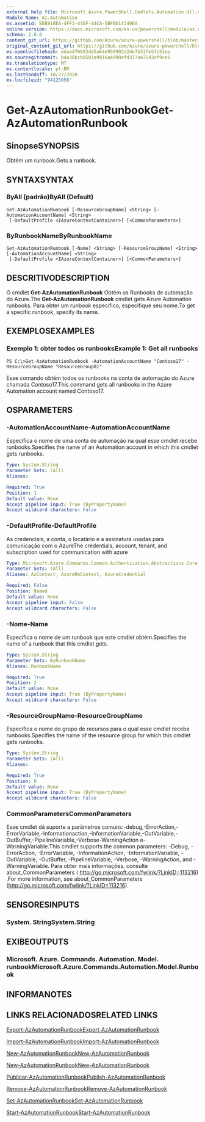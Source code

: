 ```yaml
---
external help file: Microsoft.Azure.PowerShell.Cmdlets.Automation.dll-Help.xml
Module Name: Az.Automation
ms.assetid: EDB918EA-4FF3-44EF-A4CA-5BFBD14340EA
online version: https://docs.microsoft.com/en-us/powershell/module/az.automation/get-azautomationrunbook
schema: 2.0.0
content_git_url: https://github.com/Azure/azure-powershell/blob/master/src/Automation/Automation/help/Get-AzAutomationRunbook.md
original_content_git_url: https://github.com/Azure/azure-powershell/blob/master/src/Automation/Automation/help/Get-AzAutomationRunbook.md
ms.openlocfilehash: edae476893de5a64e950902d2de7b31fe53b51ea
ms.sourcegitcommit: b4a38bcb0501a9016a4998efd377aa75d3ef9ce8
ms.translationtype: MT
ms.contentlocale: pt-BR
ms.lasthandoff: 10/27/2020
ms.locfileid: "94125656"
---
```

# <span data-ttu-id="4d87d-101">Get-AzAutomationRunbook</span><span class="sxs-lookup"><span data-stu-id="4d87d-101">Get-AzAutomationRunbook</span></span>

## <span data-ttu-id="4d87d-102">Sinopse</span><span class="sxs-lookup"><span data-stu-id="4d87d-102">SYNOPSIS</span></span>
<span data-ttu-id="4d87d-103">Obtém um runbook.</span><span class="sxs-lookup"><span data-stu-id="4d87d-103">Gets a runbook.</span></span>

## <span data-ttu-id="4d87d-104">SYNTAX</span><span class="sxs-lookup"><span data-stu-id="4d87d-104">SYNTAX</span></span>

### <span data-ttu-id="4d87d-105">ByAll (padrão)</span><span class="sxs-lookup"><span data-stu-id="4d87d-105">ByAll (Default)</span></span>
```
Get-AzAutomationRunbook [-ResourceGroupName] <String> [-AutomationAccountName] <String>
 [-DefaultProfile <IAzureContextContainer>] [<CommonParameters>]
```

### <span data-ttu-id="4d87d-106">ByRunbookName</span><span class="sxs-lookup"><span data-stu-id="4d87d-106">ByRunbookName</span></span>
```
Get-AzAutomationRunbook [-Name] <String> [-ResourceGroupName] <String> [-AutomationAccountName] <String>
 [-DefaultProfile <IAzureContextContainer>] [<CommonParameters>]
```

## <span data-ttu-id="4d87d-107">DESCRITIVO</span><span class="sxs-lookup"><span data-stu-id="4d87d-107">DESCRIPTION</span></span>
<span data-ttu-id="4d87d-108">O cmdlet **Get-AzAutomationRunbook** Obtém os Runbooks de automação do Azure.</span><span class="sxs-lookup"><span data-stu-id="4d87d-108">The **Get-AzAutomationRunbook** cmdlet gets Azure Automation runbooks.</span></span>
<span data-ttu-id="4d87d-109">Para obter um runbook específico, especifique seu nome.</span><span class="sxs-lookup"><span data-stu-id="4d87d-109">To get a specific runbook, specify its name.</span></span>

## <span data-ttu-id="4d87d-110">EXEMPLOS</span><span class="sxs-lookup"><span data-stu-id="4d87d-110">EXAMPLES</span></span>

### <span data-ttu-id="4d87d-111">Exemplo 1: obter todos os runbooks</span><span class="sxs-lookup"><span data-stu-id="4d87d-111">Example 1: Get all runbooks</span></span>
```
PS C:\>Get-AzAutomationRunbook -AutomationAccountName "Contoso17" -ResourceGroupName "ResourceGroup01"
```

<span data-ttu-id="4d87d-112">Esse comando obtém todos os runbooks na conta de automação do Azure chamada Contoso17.</span><span class="sxs-lookup"><span data-stu-id="4d87d-112">This command gets all runbooks in the Azure Automation account named Contoso17.</span></span>

## <span data-ttu-id="4d87d-113">OS</span><span class="sxs-lookup"><span data-stu-id="4d87d-113">PARAMETERS</span></span>

### <span data-ttu-id="4d87d-114">-AutomationAccountName</span><span class="sxs-lookup"><span data-stu-id="4d87d-114">-AutomationAccountName</span></span>
<span data-ttu-id="4d87d-115">Especifica o nome de uma conta de automação na qual esse cmdlet recebe runbooks.</span><span class="sxs-lookup"><span data-stu-id="4d87d-115">Specifies the name of an Automation account in which this cmdlet gets runbooks.</span></span>

```yaml
Type: System.String
Parameter Sets: (All)
Aliases:

Required: True
Position: 1
Default value: None
Accept pipeline input: True (ByPropertyName)
Accept wildcard characters: False
```

### <span data-ttu-id="4d87d-116">-DefaultProfile</span><span class="sxs-lookup"><span data-stu-id="4d87d-116">-DefaultProfile</span></span>
<span data-ttu-id="4d87d-117">As credenciais, a conta, o locatário e a assinatura usadas para comunicação com o Azure</span><span class="sxs-lookup"><span data-stu-id="4d87d-117">The credentials, account, tenant, and subscription used for communication with azure</span></span>

```yaml
Type: Microsoft.Azure.Commands.Common.Authentication.Abstractions.Core.IAzureContextContainer
Parameter Sets: (All)
Aliases: AzContext, AzureRmContext, AzureCredential

Required: False
Position: Named
Default value: None
Accept pipeline input: False
Accept wildcard characters: False
```

### <span data-ttu-id="4d87d-118">-Nome</span><span class="sxs-lookup"><span data-stu-id="4d87d-118">-Name</span></span>
<span data-ttu-id="4d87d-119">Especifica o nome de um runbook que este cmdlet obtém.</span><span class="sxs-lookup"><span data-stu-id="4d87d-119">Specifies the name of a runbook that this cmdlet gets.</span></span>

```yaml
Type: System.String
Parameter Sets: ByRunbookName
Aliases: RunbookName

Required: True
Position: 2
Default value: None
Accept pipeline input: True (ByPropertyName)
Accept wildcard characters: False
```

### <span data-ttu-id="4d87d-120">-ResourceGroupName</span><span class="sxs-lookup"><span data-stu-id="4d87d-120">-ResourceGroupName</span></span>
<span data-ttu-id="4d87d-121">Especifica o nome do grupo de recursos para o qual esse cmdlet recebe runbooks.</span><span class="sxs-lookup"><span data-stu-id="4d87d-121">Specifies the name of the resource group for which this cmdlet gets runbooks.</span></span>

```yaml
Type: System.String
Parameter Sets: (All)
Aliases:

Required: True
Position: 0
Default value: None
Accept pipeline input: True (ByPropertyName)
Accept wildcard characters: False
```

### <span data-ttu-id="4d87d-122">CommonParameters</span><span class="sxs-lookup"><span data-stu-id="4d87d-122">CommonParameters</span></span>
<span data-ttu-id="4d87d-123">Esse cmdlet dá suporte a parâmetros comuns:-debug,-ErrorAction,-ErrorVariable,-Informationaction,-InformationVariable,-OutVariable,-OutBuffer,-PipelineVariable,-Verbose-WarningAction e-WarningVariable.</span><span class="sxs-lookup"><span data-stu-id="4d87d-123">This cmdlet supports the common parameters: -Debug, -ErrorAction, -ErrorVariable, -InformationAction, -InformationVariable, -OutVariable, -OutBuffer, -PipelineVariable, -Verbose, -WarningAction, and -WarningVariable.</span></span> <span data-ttu-id="4d87d-124">Para obter mais informações, consulte about_CommonParameters ( http://go.microsoft.com/fwlink/?LinkID=113216) .</span><span class="sxs-lookup"><span data-stu-id="4d87d-124">For more information, see about_CommonParameters (http://go.microsoft.com/fwlink/?LinkID=113216).</span></span>

## <span data-ttu-id="4d87d-125">SENSORES</span><span class="sxs-lookup"><span data-stu-id="4d87d-125">INPUTS</span></span>

### <span data-ttu-id="4d87d-126">System. String</span><span class="sxs-lookup"><span data-stu-id="4d87d-126">System.String</span></span>

## <span data-ttu-id="4d87d-127">EXIBE</span><span class="sxs-lookup"><span data-stu-id="4d87d-127">OUTPUTS</span></span>

### <span data-ttu-id="4d87d-128">Microsoft. Azure. Commands. Automation. Model. runbook</span><span class="sxs-lookup"><span data-stu-id="4d87d-128">Microsoft.Azure.Commands.Automation.Model.Runbook</span></span>

## <span data-ttu-id="4d87d-129">INFORMA</span><span class="sxs-lookup"><span data-stu-id="4d87d-129">NOTES</span></span>

## <span data-ttu-id="4d87d-130">LINKS RELACIONADOS</span><span class="sxs-lookup"><span data-stu-id="4d87d-130">RELATED LINKS</span></span>

[<span data-ttu-id="4d87d-131">Export-AzAutomationRunbook</span><span class="sxs-lookup"><span data-stu-id="4d87d-131">Export-AzAutomationRunbook</span></span>](./Export-AzAutomationRunbook.md)

[<span data-ttu-id="4d87d-132">Import-AzAutomationRunbook</span><span class="sxs-lookup"><span data-stu-id="4d87d-132">Import-AzAutomationRunbook</span></span>](./Import-AzAutomationRunbook.md)

[<span data-ttu-id="4d87d-133">New-AzAutomationRunbook</span><span class="sxs-lookup"><span data-stu-id="4d87d-133">New-AzAutomationRunbook</span></span>](./New-AzAutomationRunbook.md)

[<span data-ttu-id="4d87d-134">New-AzAutomationRunbook</span><span class="sxs-lookup"><span data-stu-id="4d87d-134">New-AzAutomationRunbook</span></span>](./New-AzAutomationRunbook.md)

[<span data-ttu-id="4d87d-135">Publicar-AzAutomationRunbook</span><span class="sxs-lookup"><span data-stu-id="4d87d-135">Publish-AzAutomationRunbook</span></span>](./Publish-AzAutomationRunbook.md)

[<span data-ttu-id="4d87d-136">Remove-AzAutomationRunbook</span><span class="sxs-lookup"><span data-stu-id="4d87d-136">Remove-AzAutomationRunbook</span></span>](./Remove-AzAutomationRunbook.md)

[<span data-ttu-id="4d87d-137">Set-AzAutomationRunbook</span><span class="sxs-lookup"><span data-stu-id="4d87d-137">Set-AzAutomationRunbook</span></span>](./Set-AzAutomationRunbook.md)

[<span data-ttu-id="4d87d-138">Start-AzAutomationRunbook</span><span class="sxs-lookup"><span data-stu-id="4d87d-138">Start-AzAutomationRunbook</span></span>](./Start-AzAutomationRunbook.md)


